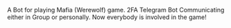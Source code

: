 A Bot for playing Mafia (Werewolf) game. 
2FA 
Telegram Bot
Communicating either in Group or personally.
Now everybody is involved in the game!
